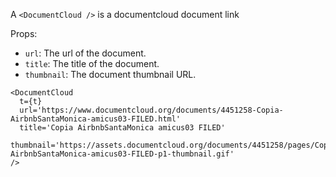 A `<DocumentCloud />` is a documentcloud document link

Props:
- `url`: The url of the document.
- `title`: The title of the document.
- `thumbnail`: The document thumbnail URL.


```react
<DocumentCloud
  t={t}
  url='https://www.documentcloud.org/documents/4451258-Copia-AirbnbSantaMonica-amicus03-FILED.html'
  title='Copia AirbnbSantaMonica amicus03 FILED'
  thumbnail='https://assets.documentcloud.org/documents/4451258/pages/Copia-AirbnbSantaMonica-amicus03-FILED-p1-thumbnail.gif'
/>
```
